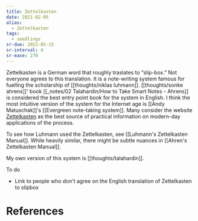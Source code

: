 ```yaml
---
title: Zettelkasten
date: 2021-02-05
alias:
  - Zettelkasten
tags:
  - seedlings
sr-due: 2022-05-15
sr-interval: 4
sr-ease: 270
---
```

Zettelkasten is a German word that roughly traslates to “slip-box.” Not everyone agrees to this translation. It is a note-writing system famous for fuelling the scholarship of [[thoughts/niklas luhmann]]. [[thoughts/sonke ahrens]]' book [[_notes/02 Talahardin/How to Take Smart Notes - Ahrens]] is considered the best entry point book for the system in English. I think the most intuitive version of the system for the Internet age is [[Andy Matuschak]]'s [[Evergreen note-taking system]]. Many consider the website [Zettelkasten](https://zettelkasten.de/) as the best source of practical information on modern-day applications of the process.

To see how Luhmann used the Zettelkasten, see [[Luhmann's Zettelkasten Manual]]. While heavily similar, there might be subtle nuances in [[Ahren's Zettelkasten Manual]].

My own version of this system is [[thoughts/talahardin]].

To do

- Link to people who don't agree on the English translation of Zettelkasten to slipbox

# References
